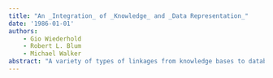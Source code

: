 ```yaml
---
title: "An _Integration_ of _Knowledge_ and _Data Representation_"
date: '1986-01-01'
authors: 
    - Gio Wiederhold
    - Robert L. Blum
    - Michael Walker
abstract: "A variety of types of linkages from knowledge bases to databases have been proposed, and a few have been implemented [MW84]. In this research note, we summarize a technique which was employed in a specific context: knowledge extraction from a copy of an existing clinical database. The knowledge base is also used to drive the extracting process. RX builds causal models in its domain to generate input for statistical hypothesis verification. We distinguish two information types: knowledge and data, and recognize four types of knowledge: categorical, definitional, causal (represented in frames), and operational, represented by rules. Based on our experience, we speculate about the generalization of the approach."
---
```


